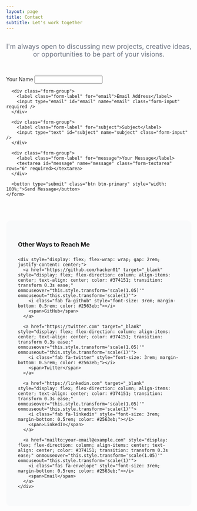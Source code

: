 ```yaml
---
layout: page
title: Contact
subtitle: Let's work together
---
```


<div style="max-width: 800px; margin: 2rem auto;">
  
  <p style="text-align: center; font-size: 1.125rem; margin-bottom: 3rem; color: #6b7280;">
    I'm always open to discussing new projects, creative ideas, or opportunities to be part of your visions.
  </p>

  <div class="contact-form">
    <form id="contactForm">
      <div class="form-group">
        <label class="form-label" for="name">Your Name</label>
        <input type="text" id="name" name="name" class="form-input" required />
      </div>
      
      <div class="form-group">
        <label class="form-label" for="email">Email Address</label>
        <input type="email" id="email" name="email" class="form-input" required />
      </div>
      
      <div class="form-group">
        <label class="form-label" for="subject">Subject</label>
        <input type="text" id="subject" name="subject" class="form-input" />
      </div>
      
      <div class="form-group">
        <label class="form-label" for="message">Your Message</label>
        <textarea id="message" name="message" class="form-textarea" rows="6" required></textarea>
      </div>
      
      <button type="submit" class="btn btn-primary" style="width: 100%;">Send Message</button>
    </form>
  </div>

  <div style="margin-top: 4rem; padding: 2rem; background: #f9fafb; border-radius: 12px;">
    <h3 style="margin-bottom: 1.5rem;">Other Ways to Reach Me</h3>
    
    <div style="display: flex; flex-wrap: wrap; gap: 2rem; justify-content: center;">
      <a href="https://github.com/hacken01" target="_blank" style="display: flex; flex-direction: column; align-items: center; text-align: center; color: #374151; transition: transform 0.3s ease;" onmouseover="this.style.transform='scale(1.05)'" onmouseout="this.style.transform='scale(1)'">
        <i class="fab fa-github" style="font-size: 3rem; margin-bottom: 0.5rem; color: #2563eb;"></i>
        <span>GitHub</span>
      </a>
      
      <a href="https://twitter.com" target="_blank" style="display: flex; flex-direction: column; align-items: center; text-align: center; color: #374151; transition: transform 0.3s ease;" onmouseover="this.style.transform='scale(1.05)'" onmouseout="this.style.transform='scale(1)'">
        <i class="fab fa-twitter" style="font-size: 3rem; margin-bottom: 0.5rem; color: #2563eb;"></i>
        <span>Twitter</span>
      </a>
      
      <a href="https://linkedin.com" target="_blank" style="display: flex; flex-direction: column; align-items: center; text-align: center; color: #374151; transition: transform 0.3s ease;" onmouseover="this.style.transform='scale(1.05)'" onmouseout="this.style.transform='scale(1)'">
        <i class="fab fa-linkedin" style="font-size: 3rem; margin-bottom: 0.5rem; color: #2563eb;"></i>
        <span>LinkedIn</span>
      </a>
      
      <a href="mailto:your-email@example.com" style="display: flex; flex-direction: column; align-items: center; text-align: center; color: #374151; transition: transform 0.3s ease;" onmouseover="this.style.transform='scale(1.05)'" onmouseout="this.style.transform='scale(1)'">
        <i class="fas fa-envelope" style="font-size: 3rem; margin-bottom: 0.5rem; color: #2563eb;"></i>
        <span>Email</span>
      </a>
    </div>
  </div>

</div>

